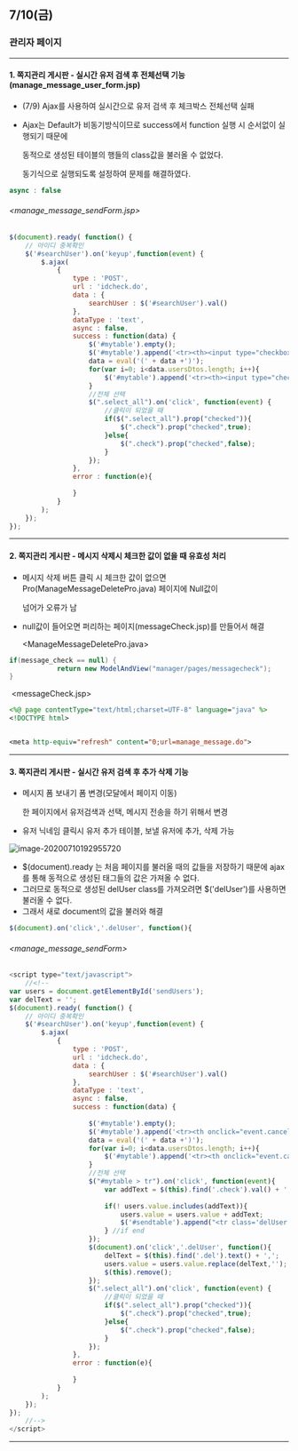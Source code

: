 ## 7/10(금)  

### 관리자 페이지 

-----

#### 1.  쪽지관리 게시판 - 실시간 유저 검색 후 전체선택 기능 (manage_message_user_form.jsp)

- (7/9) Ajax를 사용하여 실시간으로 유저 검색 후 체크박스 전체선택 실패

- Ajax는 Default가 비동기방식이므로 success에서 function 실행 시 순서없이 실행되기 때문에

  동적으로 생성된 테이블의 행들의 class값을 불러올 수 없었다.

  동기식으로 실행되도록 설정하여 문제를 해결하였다.

```javascript
async : false
```

###### <manage_message_sendForm.jsp>

```javascript
$(document).ready( function() {
	// 아이디 중복확인
	$('#searchUser').on('keyup',function(event) {
		$.ajax(
			{
				type : 'POST',
				url : 'idcheck.do',
				data : {
					searchUser : $('#searchUser').val()
				},
				dataType : 'text',
				async : false,
				success : function(data) {
					$('#mytable').empty();
					$('#mytable').append('<tr><th><input type="checkbox" 			               class="select_all"><th><th colspan="2">유저 ID</th></tr>');
					data = eval('(' + data +')');
					for(var i=0; i<data.usersDtos.length; i++){
						$('#mytable').append('<tr><th><input type="checkbox"          class="check" name="message_check" value="'+data.usersDtos[i].user_nickname+'"></th><th>'+data.usersDtos[i].user_nickname+'</th></tr>');
					}
					//전체 선택
					$(".select_all").on('click', function(event) {
						//클릭이 되었을 때
						if($(".select_all").prop("checked")){
							$(".check").prop("checked",true);
						}else{
							$(".check").prop("checked",false);
						}
					});
				},
				error : function(e){
					
				}
			}
		);
	});
});
```



----------

#### 2. 쪽지관리 게시판 - 메시지 삭제시 체크한 값이 없을 때 유효성 처리

- 메시지 삭제 버튼 클릭 시 체크한 값이 없으면 Pro(ManageMessageDeletePro.java) 페이지에 Null값이 

  넘어가 오류가 남 

- null값이 들어오면 퍼리하는 페이지(messageCheck.jsp)를 만들어서 해결

  <ManageMessageDeletePro.java>

```java
if(message_check == null) {
			return new ModelAndView("manager/pages/messagecheck");
}
```

​	<messageCheck.jsp>

```jsp
<%@ page contentType="text/html;charset=UTF-8" language="java" %>
<!DOCTYPE html>


<meta http-equiv="refresh" content="0;url=manage_message.do">
```



-----

#### 3. 쪽지관리 게시판 - 실시간 유저 검색 후 추가 삭제 기능

- 메시지 폼 보내기 폼 변경(모달에서 페이지 이동)

  한 페이지에서 유저검색과 선택, 메시지 전송을 하기 위해서 변경

- 유저 닉네임 클릭시 유저 추가 테이블, 보낼 유저에 추가, 삭제 가능 

![image-20200710192955720](C:\Users\whtpw\AppData\Roaming\Typora\typora-user-images\image-20200710192955720.png)

-  $(document).ready 는 처음 페이지를 불러올 때의 값들을 저장하기 때문에  ajax를 통해 동적으로  생성된 태그들의 값은 가져올 수 없다.
- 그러므로 동적으로 생성된 delUser class를 가져오려면 $('delUser')를 사용하면 불러올 수 없다.
- 그래서 새로 document의 값을 불러와 해결

```javascript
$(document).on('click','.delUser', function(){
```

###### 	<manage_message_sendForm>

```javascript
<script type="text/javascript">
	//<!--
var users = document.getElementById('sendUsers');
var delText = '';
$(document).ready( function() {
	// 아이디 중복확인
	$('#searchUser').on('keyup',function(event) {
		$.ajax(
			{
				type : 'POST',
				url : 'idcheck.do',
				data : {
					searchUser : $('#searchUser').val()
				},
				dataType : 'text',
				async : false,
				success : function(data) {
					
					$('#mytable').empty();
					$('#mytable').append('<tr><th onclick="event.cancelBubble=true"><input type="checkbox" class="select_all"><th onclick="event.cancelBubble=true"><th>유저 ID</th></tr>');
					data = eval('(' + data +')');
					for(var i=0; i<data.usersDtos.length; i++){
						$('#mytable').append('<tr><th onclick="event.cancelBubble=true"><input type="checkbox" class="check" name="message_check" value="'+data.usersDtos[i].user_nickname+'"></th><th class="user">'+data.usersDtos[i].user_nickname+'</th></tr>');
					}
					//전체 선택
					$("#mytable > tr").on('click', function(event){
						var addText = $(this).find('.check').val() + ',';
						
						if(! users.value.includes(addText)){
							users.value = users.value + addText;
							$('#sendtable').append("<tr class='delUser'><th class='del'>" + $(this).find('.check').val() + "</th></tr>");
						} //if end
					});
					$(document).on('click','.delUser', function(){
						delText = $(this).find('.del').text() + ',';
						users.value = users.value.replace(delText,'');
						$(this).remove();
					});
					$(".select_all").on('click', function(event) {
						//클릭이 되었을 때
						if($(".select_all").prop("checked")){
							$(".check").prop("checked",true);
						}else{
							$(".check").prop("checked",false);
						}
					});
				},
				error : function(e){
					
				}
			}
		);
	});
});
	//-->
</script>
```



--------

